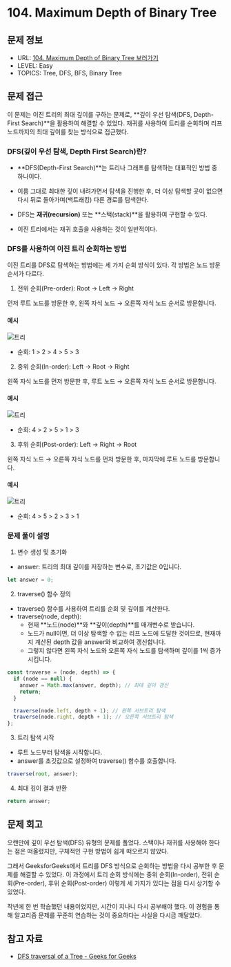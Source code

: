 # 104. Maximum Depth of Binary Tree

## 문제 정보

- URL: [104. Maximum Depth of Binary Tree 보러가기](https://leetcode.com/problems/maximum-depth-of-binary-tree/?envType=study-plan-v2&envId=leetcode-75)
- LEVEL: Easy
- TOPICS: Tree, DFS, BFS, Binary Tree

## 문제 접근

이 문제는 이진 트리의 최대 깊이를 구하는 문제로, **깊이 우선 탐색(DFS, Depth-First Search)**을 활용하여 해결할 수 있었다. 재귀를 사용하여 트리를 순회하며 리프 노드까지의 최대 깊이를 찾는 방식으로 접근했다.

### DFS(깊이 우선 탐색, Depth First Search)란?

- **DFS(Depth-First Search)**는 트리나 그래프를 탐색하는 대표적인 방법 중 하나이다.
- 이름 그대로 최대한 깊이 내려가면서 탐색을 진행한 후, 더 이상 탐색할 곳이 없으면 다시 뒤로 돌아가며(백트래킹) 다른 경로를 탐색한다.

- DFS는 **재귀(recursion)** 또는 **스택(stack)**을 활용하여 구현할 수 있다.
- 이진 트리에서는 재귀 호출을 사용하는 것이 일반적이다.

### DFS를 사용하여 이진 트리 순회하는 방법

이진 트리를 DFS로 탐색하는 방법에는 세 가지 순회 방식이 있다. 각 방법은 노드 방문 순서가 다르다.

1. 전위 순회(Pre-order): Root → Left → Right

먼저 루트 노드를 방문한 후, 왼쪽 자식 노드 → 오른쪽 자식 노드 순서로 방문합니다.

#### 예시

![트리](https://media.geeksforgeeks.org/wp-content/cdn-uploads/2009/06/tree12.gif)

- 순회: 1 > 2 > 4 > 5 > 3

2. 중위 순회(In-order): Left → Root → Right

왼쪽 자식 노드를 먼저 방문한 후, 루트 노드 → 오른쪽 자식 노드 순서로 방문합니다.

#### 예시

![트리](https://media.geeksforgeeks.org/wp-content/cdn-uploads/2009/06/tree12.gif)

- 순회: 4 > 2 > 5 > 1 > 3

3. 후위 순회(Post-order): Left → Right → Root

왼쪽 자식 노드 → 오른쪽 자식 노드를 먼저 방문한 후, 마지막에 루트 노드를 방문합니다.

#### 예시

![트리](https://media.geeksforgeeks.org/wp-content/cdn-uploads/2009/06/tree12.gif)

- 순회: 4 > 5 > 2 > 3 > 1

### 문제 풀이 설명

1. 변수 생성 및 초기화

- answer: 트리의 최대 깊이를 저장하는 변수로, 초기값은 0입니다.

```typescript
let answer = 0;
```

2. traverse() 함수 정의

- traverse() 함수를 사용하여 트리를 순회 및 깊이를 계산한다.
- traverse(node, depth):
  - 현재 **노드(node)**와 **깊이(depth)**를 매개변수로 받습니다.
  - 노드가 null이면, 더 이상 탐색할 수 없는 리프 노드에 도달한 것이므로, 현재까지 계산된 depth 값을 answer와 비교하여 갱신합니다.
  - 그렇지 않다면 왼쪽 자식 노드와 오른쪽 자식 노드를 탐색하며 깊이를 1씩 증가시킵니다.

```typescript
const traverse = (node, depth) => {
  if (node == null) {
    answer = Math.max(answer, depth); // 최대 깊이 갱신
    return;
  }

  traverse(node.left, depth + 1); // 왼쪽 서브트리 탐색
  traverse(node.right, depth + 1); // 오른쪽 서브트리 탐색
};
```

3. 트리 탐색 시작

- 루트 노드부터 탐색을 시작합니다.
- answer를 초깃값으로 설정하여 traverse() 함수를 호출합니다.

```typescript
traverse(root, answer);
```

4. 최대 깊이 결과 반환

```typescript
return answer;
```

## 문제 회고

오랜만에 깊이 우선 탐색(DFS) 유형의 문제를 풀었다. 스택이나 재귀를 사용해야 한다는 점은 떠올렸지만, 구체적인 구현 방법이 쉽게 떠오르지 않았다.

그래서 GeeksforGeeks에서 트리를 DFS 방식으로 순회하는 방법을 다시 공부한 후 문제를 해결할 수 있었다. 이 과정에서 트리 순회 방식에는 중위 순회(In-order), 전위 순회(Pre-order), 후위 순회(Post-order) 이렇게 세 가지가 있다는 점을 다시 상기할 수 있었다.

작년에 한 번 학습했던 내용이었지만, 시간이 지나니 다시 공부해야 했다. 이 경험을 통해 알고리즘 문제를 꾸준히 연습하는 것이 중요하다는 사실을 다시금 깨달았다.

## 참고 자료

- [DFS traversal of a Tree - Geeks for Geeks](https://www.geeksforgeeks.org/dfs-traversal-of-a-tree-using-recursion/)
